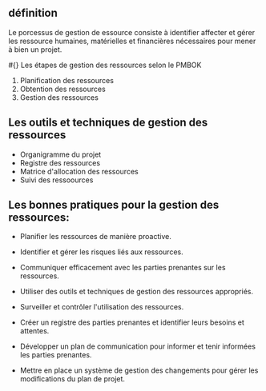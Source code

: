 ## définition

Le porcessus de gestion de essource consiste à identifier affecter et gérer les ressource humaines, matérielles et financières nécessaires pour mener à bien un projet.

#{} Les  étapes de gestion des ressources selon le PMBOK

1) Planification des ressources
2) Obtention des ressources
3) Gestion des ressources
## Les outils et techniques de gestion des ressources

- Organigramme du projet
- Registre des ressources 
- Matrice d'allocation des ressources
- Suivi des ressoources

## Les bonnes pratiques pour la gestion des ressources:

- Planifier les ressources de manière proactive.
- Identifier et gérer les risques liés aux ressources.
- Communiquer efficacement avec les parties prenantes sur les ressources.
- Utiliser des outils et techniques de gestion des ressources appropriés.
- Surveiller et contrôler l'utilisation des ressources.


- Créer un registre des parties prenantes et identifier leurs besoins et attentes.
- Développer un plan de communication pour informer et tenir informées les parties prenantes.
- Mettre en place un système de gestion des changements pour gérer les modifications du plan de projet.